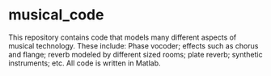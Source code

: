 # musical_code
This repository contains code that models many different aspects of musical technology. These include: Phase vocoder; effects such as chorus and flange; reverb modeled by different sized rooms; plate reverb; synthetic instruments; etc. All code is written in Matlab. 
